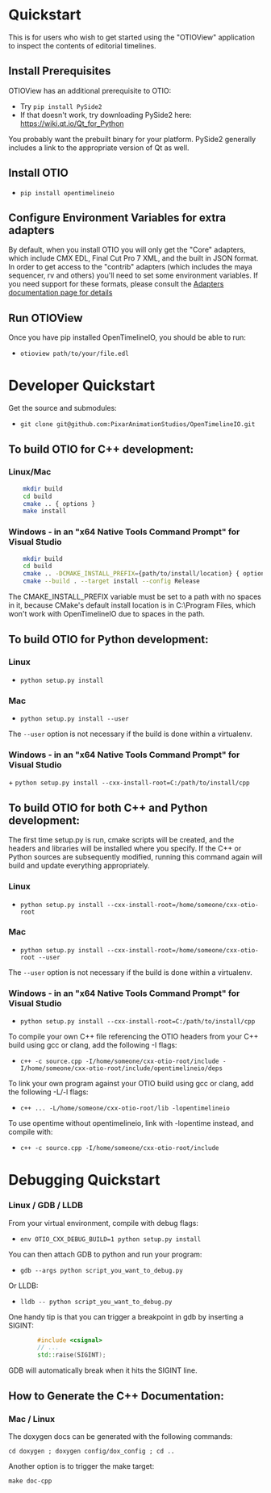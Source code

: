 # Quickstart

This is for users who wish to get started using the "OTIOView" application to inspect the contents of editorial timelines.

## Install Prerequisites

OTIOView has an additional prerequisite to OTIO:

- Try `pip install PySide2`
- If that doesn't work, try downloading PySide2 here: <a href="https://wiki.qt.io/Qt_for_Python" target="_blank">https://wiki.qt.io/Qt_for_Python</a>

You probably want the prebuilt binary for your platform.  PySide2 generally includes a link to the appropriate version of Qt as well.

## Install OTIO

- `pip install opentimelineio`

## Configure Environment Variables for extra adapters

By default, when you install OTIO you will only get the "Core" adapters, which include CMX EDL, Final Cut Pro 7 XML, and the built in JSON format.  In order to get access to the "contrib" adapters (which includes the maya sequencer, rv and others) you'll need to set some environment variables.  If you need support for these formats, please consult the 
<a href="adapters.html" target="_blank"> Adapters documentation page for details</a>

## Run OTIOView

Once you have pip installed OpenTimelineIO, you should be able to run:

+ `otioview path/to/your/file.edl`

# Developer Quickstart

Get the source and submodules:
+ `git clone git@github.com:PixarAnimationStudios/OpenTimelineIO.git`

## To build OTIO for C++ development:

### Linux/Mac

```bash
    mkdir build
    cd build
    cmake .. { options }
    make install
```

### Windows - in an "x64 Native Tools Command Prompt" for Visual Studio

```bash
    mkdir build
    cd build
    cmake .. -DCMAKE_INSTALL_PREFIX={path/to/install/location} { options }
    cmake --build . --target install --config Release
```

The CMAKE_INSTALL_PREFIX variable must be set to a path with no spaces in it, because CMake's default install location is in C:\Program Files, which won't work with OpenTimelineIO due to spaces in the path.

## To build OTIO for Python development:

### Linux

+ `python setup.py install`

### Mac

+ `python setup.py install --user`

The `--user` option is not necessary if the build is done within a virtualenv.

### Windows - in an "x64 Native Tools Command Prompt" for Visual Studio

+ `python setup.py install --cxx-install-root=C:/path/to/install/cpp`

## To build OTIO for both C++ and Python development:

The first time setup.py is run, cmake scripts will be created, and the headers and libraries will be installed where you specify. If the C++ or Python  sources are subsequently modified, running this command again will build and update everything appropriately.

### Linux

+ `python setup.py install --cxx-install-root=/home/someone/cxx-otio-root`

### Mac

+ `python setup.py install --cxx-install-root=/home/someone/cxx-otio-root --user`

The `--user` option is not necessary if the build is done within a virtualenv.

### Windows - in an "x64 Native Tools Command Prompt" for Visual Studio

+ `python setup.py install --cxx-install-root=C:/path/to/install/cpp`

To compile your own C++ file referencing the OTIO headers from your C++ build using gcc or clang, add the following -I flags:

+ `c++ -c source.cpp -I/home/someone/cxx-otio-root/include -I/home/someone/cxx-otio-root/include/opentimelineio/deps`

To link your own program against your OTIO build using gcc or clang, add the following -L/-l flags:
+ `c++ ... -L/home/someone/cxx-otio-root/lib -lopentimelineio`

To use opentime without opentimelineio, link with -lopentime instead, and compile with:
+ `c++ -c source.cpp -I/home/someone/cxx-otio-root/include`

# Debugging Quickstart

### Linux / GDB / LLDB

From your virtual environment, compile with debug flags:

+ `env OTIO_CXX_DEBUG_BUILD=1 python setup.py install`

You can then attach GDB to python and run your program:

+ `gdb --args python script_you_want_to_debug.py`

Or LLDB:

+ `lldb -- python script_you_want_to_debug.py`

One handy tip is that you can trigger a breakpoint in gdb by inserting a SIGINT:

```c++
        #include <csignal>
        // ...
        std::raise(SIGINT);
```

GDB will automatically break when it hits the SIGINT line.

## How to Generate the C++ Documentation: 

### Mac / Linux

The doxygen docs can be generated with the following commands: 

`cd doxygen ; doxygen config/dox_config ; cd ..`

Another option is to trigger the make target: 

`make doc-cpp`

